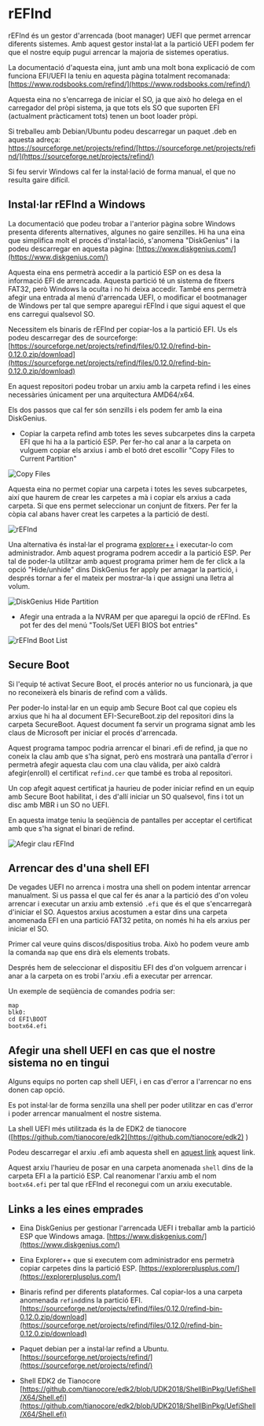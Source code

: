 # rEFInd


rEFInd és un gestor d'arrencada (boot manager) UEFI que permet arrencar diferents sistemes. Amb aquest gestor instal·lat a la partició UEFI podem fer que el nostre equip pugui arrencar la majoria de sistemes operatius.

La documentació d'aquesta eina, junt amb una molt bona explicació de com funciona EFI/UEFI la teniu en aquesta pàgina totalment recomanada: [https://www.rodsbooks.com/refind/](https://www.rodsbooks.com/refind/)


Aquesta eina no s'encarrega de iniciar el SO, ja que això ho delega en el carregador del pròpi sistema, ja que tots els SO que suporten EFI (actualment pràcticament tots) tenen un boot loader pròpi.


Si treballeu amb Debian/Ubuntu podeu descarregar un paquet .deb en aquesta adreça: https://sourceforge.net/projects/refind/[https://sourceforge.net/projects/refind/](https://sourceforge.net/projects/refind/) 

Si feu servir Windows cal fer la instal·lació de forma manual, el que no resulta gaire difícil.

## Instal·lar rEFInd a Windows

La documentació que podeu trobar a l'anterior pàgina sobre Windows presenta diferents alternatives, algunes no gaire senzilles. Hi ha una eina que simplifica molt el procés d'instal·lació, s'anomena "DiskGenius" i la podeu descarregar en aquesta pàgina: [https://www.diskgenius.com/](https://www.diskgenius.com/) 

Aquesta eina ens permetrà accedir a la partició ESP on es desa la informació EFI de arrencada. Aquesta partició té un sistema de fitxers FAT32, però Windows la oculta i no hi deixa accedir. També ens permetrà afegir una entrada al menú d'arrencada UEFI, o modificar el bootmanager de Windows per tal que sempre aparegui rEFInd i que sigui aquest el que ens carregui qualsevol SO.


Necessitem els binaris de rEFInd per copiar-los a la partició EFI. Us els podeu descarregar des de sourceforge: [https://sourceforge.net/projects/refind/files/0.12.0/refind-bin-0.12.0.zip/download](https://sourceforge.net/projects/refind/files/0.12.0/refind-bin-0.12.0.zip/download) 



En aquest repositori podeu trobar un arxiu amb la carpeta refind i les eines necessàries únicament per una arquitectura AMD64/x64.



Els dos passos que cal fer són senzills i els podem fer amb la eina DiskGenius.

- Copiar la carpeta refind amb totes les seves subcarpetes dins la carpeta EFI que hi ha a la partició ESP. Per fer-ho cal anar a la carpeta on vulguem copiar els arxius i amb el botó dret escollir "Copy Files to Current Partition"

![Copy Files](https://i.imgur.com/xFGXo9L.png) 

Aquesta eina no permet copiar una carpeta i totes les seves subcarpetes, així que haurem de crear les carpetes a mà i copiar els arxius a cada carpeta. Si que ens permet seleccionar un conjunt de fitxers. Per fer la còpia cal abans haver creat les carpetes a la partició de destí.


![rEFInd](https://i.imgur.com/OZigkpy.png) 


Una alternativa és instal·lar el programa [explorer++](https://explorerplusplus.com/) i executar-lo com administrador. Amb aquest programa podrem accedir a la partició ESP. Per tal de poder-la utilitzar amb aquest programa primer hem de fer click a la opció "Hide/unhide" dins DiskGenius fer apply per amagar la partició, i després tornar a fer el mateix per mostrar-la i que assigni una lletra al volum.

![DiskGenius Hide Partition](https://i.imgur.com/NuNC7wb.png) 



- Afegir una entrada a la NVRAM per que aparegui la opció de rEFInd. Es pot fer des del menú "Tools/Set UEFI BIOS bot entries"

![rEFInd Boot List](https://i.imgur.com/zDd4sHZ.png) 


## Secure Boot

Si l'equip té activat Secure Boot, el procés anterior no us funcionarà, ja que no reconeixerà els binaris de refind com a vàlids.

Per poder-lo instal·lar en un equip amb Secure Boot cal que copieu els arxius que hi ha al document EFI-SecureBoot.zip del repositori dins la carpeta SecureBoot. Aquest document fa servir un programa signat amb les claus de Microsoft per iniciar el procés d'arrencada. 


Aquest programa tampoc podria arrencar el binari .efi de refind, ja que no coneix la clau amb que s'ha signat, però ens mostrarà una pantalla d'error i permetrà afegir aquesta clau com una clau vàlida, per això caldrà afegir(enroll) el certificat `refind.cer` que també es troba al repositori.

Un cop afegit aquest certificat ja haurieu de poder iniciar refind en un equip amb Secure Boot habilitat, i des d'allí iniciar un SO qualsevol, fins i tot un disc amb MBR i un SO no UEFI.

En aquesta imatge teniu la seqüència de pantalles per acceptar el certificat amb que s'ha signat el binari de refind.

![Afegir clau rEFInd](https://i.imgur.com/EAQ0nmT.png  "Afegir clau rEFInd")

## Arrencar des d'una shell EFI

De vegades UEFI no arrenca i mostra una shell on podem intentar arrencar manualment. Si us passa el que cal fer és anar a la partició des d'on voleu arrencar i executar un arxiu amb extensió `.efi` que és el que s'encarregarà d'iniciar el SO. Aquestos arxius acostumen a estar dins una carpeta anomenada EFI en una partició FAT32 petita, on només hi ha els arxius per iniciar el SO.

Primer cal veure quins discos/dispositius troba. Això ho podem veure amb la comanda `map` que ens dirà els elements trobats.

Després hem de seleccionar el dispositiu EFI des d'on volguem arrencar i anar a la carpeta on es trobi l'arxiu .efi a executar per arrencar. 

Un exemple de seqüència de comandes podria ser:

```
map
blk0:
cd EFI\BOOT
bootx64.efi
```

## Afegir una shell UEFI en cas que el nostre sistema no en tingui

Alguns equips no porten cap shell UEFI, i en cas d'error a l'arrencar no ens donen cap opció.

Es pot instal·lar de forma senzilla una shell per poder utilitzar en cas d'error i poder arrencar manualment el nostre sistema.

La shell UEFI més utilitzada és la de EDK2 de tianocore ([https://github.com/tianocore/edk2](https://github.com/tianocore/edk2) )

Podeu descarregar el arxiu .efi amb aquesta shell en [aquest link](https://github.com/tianocore/edk2/blob/UDK2018/ShellBinPkg/UefiShell/X64/Shell.efi) aquest link.

Aquest arxiu l'haurieu de posar en una carpeta anomenada `shell` dins de la carpeta EFI a la partició ESP. Cal reanomenar l'arxiu amb el nom `bootx64.efi` per tal que rEFInd el reconegui com un arxiu executable.

## Links a les eines emprades


- Eina DiskGenius per gestionar l'arrencada UEFI i treballar amb la partició ESP que Windows amaga.
[https://www.diskgenius.com/](https://www.diskgenius.com/)


- Eina Explorer++ que si executem com administrador ens permetrà copiar carpetes dins la partició ESP. 
[https://explorerplusplus.com/](https://explorerplusplus.com/) 


- Binaris refind per diferents plataformes. Cal copiar-los a una carpeta anomenada `refind`dins la partició EFI.
[https://sourceforge.net/projects/refind/files/0.12.0/refind-bin-0.12.0.zip/download](https://sourceforge.net/projects/refind/files/0.12.0/refind-bin-0.12.0.zip/download) 



- Paquet debian per a instal·lar refind a Ubuntu.
[https://sourceforge.net/projects/refind/](https://sourceforge.net/projects/refind/) 


- Shell EDK2 de Tianocore
[https://github.com/tianocore/edk2/blob/UDK2018/ShellBinPkg/UefiShell/X64/Shell.efi](https://github.com/tianocore/edk2/blob/UDK2018/ShellBinPkg/UefiShell/X64/Shell.efi) 

